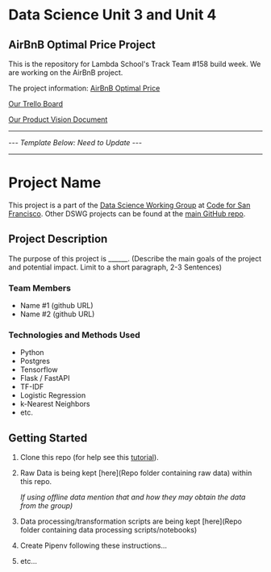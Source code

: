 # Data Science Unit 3 and Unit 4

## AirBnB Optimal Price Project

This is the repository for Lambda School's Track Team #158 build week. We are working on the AirBnB project.

The project information: [AirBnB Optimal Price](https://www.notion.so/AirBnB-Optimal-Price-307a3fb4e2f04c2bbd216a8fef71038a)

[Our Trello Board](https://trello.com/b/G3NYaG90/ls-bw-tt-158-airbnb)

[Our Product Vision Document](https://docs.google.com/document/d/1htIpgcacMnqSJzSg7gRUsczSHdtJNUmgpVmT16_MQu4/edit?usp=sharing)

---

--_- Template Below: Need to Update -_--

---

# Project Name
This project is a part of the [Data Science Working Group](http://datascience.codeforsanfrancisco.org) at [Code for San Francisco](http://www.codeforsanfrancisco.org).  Other DSWG projects can be found at the [main GitHub repo](https://github.com/sfbrigade/data-science-wg).

## Project Description
The purpose of this project is ______. (Describe the main goals of the project and potential impact. Limit to a short paragraph, 2-3 Sentences)

### Team Members
* Name #1 (github URL)
* Name #2 (github URL)

### Technologies and Methods Used
* Python
* Postgres
* Tensorflow
* Flask / FastAPI
* TF-IDF
* Logistic Regression
* k-Nearest Neighbors
* etc. 

## Getting Started

1. Clone this repo (for help see this [tutorial](https://help.github.com/articles/cloning-a-repository/)).
2. Raw Data is being kept [here](Repo folder containing raw data) within this repo.

    *If using offline data mention that and how they may obtain the data from the group)*
    
3. Data processing/transformation scripts are being kept [here](Repo folder containing data processing scripts/notebooks)
4. Create Pipenv following these instructions...
5. etc...

